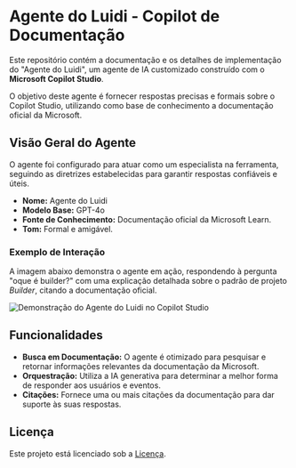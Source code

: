 # Agente do Luidi - Copilot de Documentação

Este repositório contém a documentação e os detalhes de implementação do "Agente do Luidi", um agente de IA customizado construído com o **Microsoft Copilot Studio**.

O objetivo deste agente é fornecer respostas precisas e formais sobre o Copilot Studio, utilizando como base de conhecimento a documentação oficial da Microsoft.

## Visão Geral do Agente

O agente foi configurado para atuar como um especialista na ferramenta, seguindo as diretrizes estabelecidas para garantir respostas confiáveis e úteis.

-   **Nome:** Agente do Luidi
-   **Modelo Base:** GPT-4o
-   **Fonte de Conhecimento:** Documentação oficial da Microsoft Learn.
-   **Tom:** Formal e amigável.

### Exemplo de Interação

A imagem abaixo demonstra o agente em ação, respondendo à pergunta "oque é builder?" com uma explicação detalhada sobre o padrão de projeto *Builder*, citando a documentação oficial.

![Demonstração do Agente do Luidi no Copilot Studio](assets/captura-copilot-studio.png)

## Funcionalidades

-   **Busca em Documentação:** O agente é otimizado para pesquisar e retornar informações relevantes da documentação da Microsoft.
-   **Orquestração:** Utiliza a IA generativa para determinar a melhor forma de responder aos usuários e eventos.
-   **Citações:** Fornece uma ou mais citações da documentação para dar suporte às suas respostas.

## Licença

Este projeto está licenciado sob a [Licença](LICENSE).
